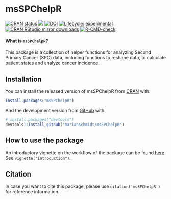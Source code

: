 
<!-- README.md is generated from README.Rmd. Please edit that file -->

# msSPChelpR

<!-- badges: start -->

[![CRAN
status](https://www.r-pkg.org/badges/version/msSPChelpR)](https://cran.r-project.org/package=msSPChelpR)
[![](https://img.shields.io/badge/dev%20-0.8.7.9-green.svg)](https://github.com/marianschmidt/msSPChelpR)
[![DOI](https://zenodo.org/badge/185602745.svg)](https://zenodo.org/badge/latestdoi/185602745)
[![Lifecycle:
experimental](https://img.shields.io/badge/lifecycle-experimental-orange.svg)](https://lifecycle.r-lib.org/articles/stages.html#experimental)
[![CRAN RStudio mirror
downloads](https://cranlogs.r-pkg.org/badges/last-month/msSPChelpR?color=grey)](https://marianschmidt.github.io/msSPChelpR/)
[![R-CMD-check](https://github.com/marianschmidt/msSPChelpR/workflows/R-CMD-check/badge.svg)](https://github.com/marianschmidt/msSPChelpR/actions)
<!-- badges: end -->

#### What is `msSPChelpR`?

This package is a collection of helper functions for analyzing Second
Primary Cancer (SPC) data, including functions to reshape data, to
calculate patient states and analyze cancer incidence.

## Installation

You can install the released version of msSPChelpR from
[CRAN](https://CRAN.R-project.org) with:

``` r
install.packages("msSPChelpR")
```

And the development version from [GitHub](https://github.com/) with:

``` r
# install.packages("devtools")
devtools::install_github("marianschmidt/msSPChelpR")
```

## How to use the package

An introductory vignette on the workflow of the package can be found
[here](https://marianschmidt.github.io/msSPChelpR/articles/introduction.html).
See `vignette("introduction")`.

## Citation

In case you want to cite this package, please use
`citation('msSPChelpR')` for reference information.
